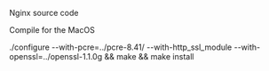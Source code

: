 Nginx source code


Compile for the MacOS

 ./configure --with-pcre=../pcre-8.41/ --with-http_ssl_module --with-openssl=../openssl-1.1.0g && make && make install
